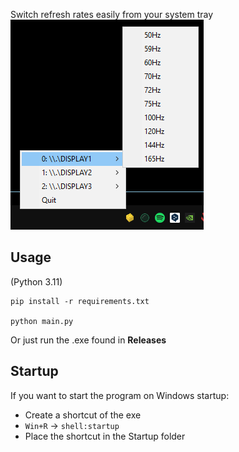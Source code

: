 Switch refresh rates easily from your system tray
![screenshot](screenshot.png)
## Usage
(Python 3.11)
```
pip install -r requirements.txt

python main.py
```

Or just run the .exe found in **Releases**

## Startup

If you want to start the program on Windows startup:
- Create a shortcut of the exe
- `Win+R` -> `shell:startup`
- Place the shortcut in the Startup folder
